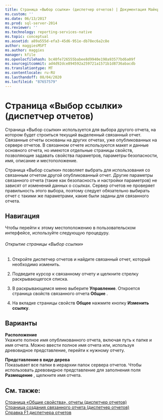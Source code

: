```yaml
---
title: Страница «Выбор ссылки» (диспетчер отчетов) | Документация Майкрософт
ms.custom: ''
ms.date: 06/13/2017
ms.prod: sql-server-2014
ms.reviewer: ''
ms.technology: reporting-services-native
ms.topic: conceptual
ms.assetid: a89a555d-efa3-45d6-951e-db78ec6a2c8e
author: maggiesMSFT
ms.author: maggies
manager: kfile
ms.openlocfilehash: bc40fe726555babee8d9940e198a93577bd6a09f
ms.sourcegitcommit: ad4d92dce894592a259721a1571b1d8736abacdb
ms.translationtype: MT
ms.contentlocale: ru-RU
ms.lasthandoff: 08/04/2020
ms.locfileid: "87657579"
---
```

# <a name="choose-link-page-report-manager"></a>Страница «Выбор ссылки» (диспетчер отчетов)
  Страница «Выбор ссылки» используется для выбора другого отчета, на котором будет строиться текущий выделенный связанный отчет. Связанные отчеты основаны на других отчетах, уже опубликованных на сервере отчетов. В связанном отчете используются макет и данные основного отчета, но имеются отдельные страницы свойств, позволяющие задавать свойства параметров, параметры безопасности, имя, описание и местоположение.  
  
 Страница «Выбор ссылки» позволяет выбрать для использования со связанным отчетом другой опубликованный отчет. Другие параметры связанного отчета (такие как безопасность и настройки параметров) не зависят от изменений данных о ссылках. Сервер отчетов не проверяет правильность этого выбора, поэтому следует обязательно выбирать отчет с такими же параметрами, какие были заданы для связанного отчета.  
  
## <a name="navigation"></a>Навигация  
 Чтобы перейти к этому местоположению в пользовательском интерфейсе, используйте следующую процедуру.  
  
###### <a name="to-open-the-choose-link-page"></a>Открытие страницы «Выбор ссылки»  
  
1.  Откройте диспетчер отчетов и найдите связанный отчет, который необходимо изменить.  
  
2.  Подведите курсор к связанному отчету и щелкните стрелку раскрывающегося списка.  
  
3.  В раскрывающемся меню выберите **Управление**. Откроется страница свойств связанного отчета **Общие** .  
  
4.  На вкладке страницы свойств **Общее** нажмите кнопку **Изменить ссылку**.  
  
## <a name="options"></a>Варианты  
 **Расположение**  
 Укажите полное имя опубликованного отчета, включая путь к папке и имя отчета. Можно ввести полное имя отчета или, используя древовидное представление, перейти к нужному отчету.  
  
 **Представление в виде дерева**  
 Показывает все папки в иерархии папок сервера отчетов. Чтобы использовать древовидное представление для заполнения поля **Размещение** , щелкните имя отчета.  
  
## <a name="see-also"></a>См. также:  
 [Страница «Общие свойства», отчеты &#40;диспетчер отчетов&#41;](../../2014/reporting-services/general-properties-page-reports-report-manager.md)   
 [Страница создания связанного отчета &#40;диспетчер отчетов&#41;](../../2014/reporting-services/new-linked-report-page-report-manager.md)   
 [Справка F1 диспетчера отчетов](../../2014/reporting-services/report-manager-f1-help.md)  
  
  
